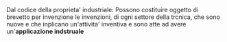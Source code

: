 Dal codice della proprieta' industriale:
	Possono costituire oggetto di brevetto per invenzione le invenzioni, di ogni settore della trcnica, che sono nuove e che inplicano un'attivita' inventiva e sono atte ad avere un'**applicazione indstruale** 